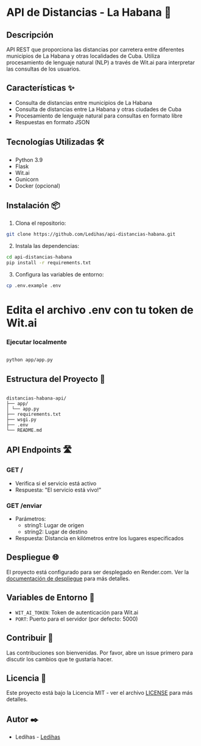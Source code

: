 # API de Distancias - La Habana 🚗

## Descripción
API REST que proporciona las distancias por carretera entre diferentes municipios de La Habana y otras localidades de Cuba. Utiliza procesamiento de lenguaje natural (NLP) a través de Wit.ai para interpretar las consultas de los usuarios.

## Características ✨
- Consulta de distancias entre municipios de La Habana
- Consulta de distancias entre La Habana y otras ciudades de Cuba
- Procesamiento de lenguaje natural para consultas en formato libre
- Respuestas en formato JSON

## Tecnologías Utilizadas 🛠️
- Python 3.9
- Flask
- Wit.ai
- Gunicorn
- Docker (opcional)

## Instalación 📦

1. Clona el repositorio:
```bash
git clone https://github.com/Ledihas/api-distancias-habana.git
```

2. Instala las dependencias:

```bash
cd api-distancias-habana
pip install -r requirements.txt
```


3. Configura las variables de entorno:

```bash
cp .env.example .env
```


# Edita el archivo .env con tu token de Wit.ai


### Ejecutar localmente
```bash

python app/app.py
```



## Estructura del Proyecto 📁

```

distancias-habana-api/
├── app/
│ └── app.py
├── requirements.txt
├── wsgi.py
├── .env
└── README.md
```


## API Endpoints 🛣️

### GET /
- Verifica si el servicio está activo
- Respuesta: "El servicio está vivo!"

### GET /enviar
- Parámetros:
  - string1: Lugar de origen
  - string2: Lugar de destino
- Respuesta: Distancia en kilómetros entre los lugares especificados

## Despliegue 🌐
El proyecto está configurado para ser desplegado en Render.com. Ver la [documentación de despliegue](https://render.com/docs) para más detalles.

## Variables de Entorno 🔐
- `WIT_AI_TOKEN`: Token de autenticación para Wit.ai
- `PORT`: Puerto para el servidor (por defecto: 5000)

## Contribuir 🤝
Las contribuciones son bienvenidas. Por favor, abre un issue primero para discutir los cambios que te gustaría hacer.

## Licencia 📄
Este proyecto está bajo la Licencia MIT - ver el archivo [LICENSE](LICENSE) para más detalles.

## Autor ✒️
- Ledihas - [Ledihas](https://github.com/Ledihas)
